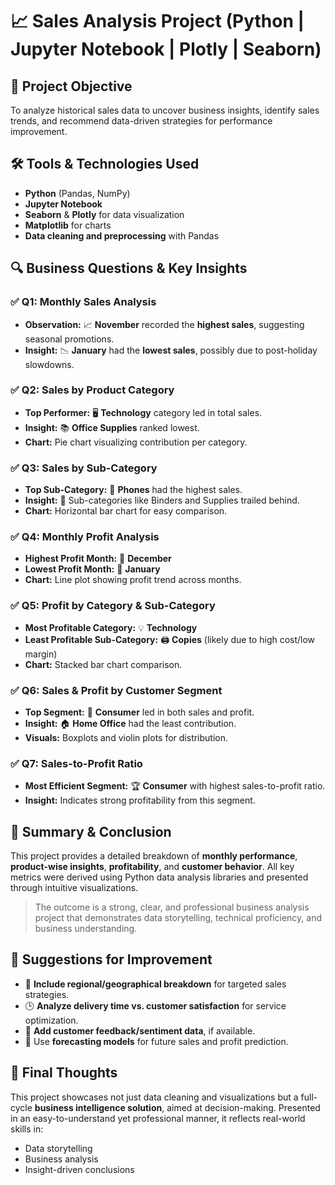 # 📈 Sales Analysis Project (Python | Jupyter Notebook | Plotly | Seaborn)

## 🧠 Project Objective
To analyze historical sales data to uncover business insights, identify sales trends, and recommend data-driven strategies for performance improvement.

## 🛠 Tools & Technologies Used
- **Python** (Pandas, NumPy)
- **Jupyter Notebook**
- **Seaborn** & **Plotly** for data visualization
- **Matplotlib** for charts
- **Data cleaning and preprocessing** with Pandas



## 🔍 Business Questions & Key Insights

### ✅ Q1: Monthly Sales Analysis
- **Observation:** 📈 **November** recorded the **highest sales**, suggesting seasonal promotions.
- **Insight:** 📉 **January** had the **lowest sales**, possibly due to post-holiday slowdowns.

### ✅ Q2: Sales by Product Category
- **Top Performer:** 🖥️ **Technology** category led in total sales.
- **Insight:** 📚 **Office Supplies** ranked lowest.
- **Chart:** Pie chart visualizing contribution per category.

### ✅ Q3: Sales by Sub-Category
- **Top Sub-Category:** 📱 **Phones** had the highest sales.
- **Insight:** 📎 Sub-categories like Binders and Supplies trailed behind.
- **Chart:** Horizontal bar chart for easy comparison.

### ✅ Q4: Monthly Profit Analysis
- **Highest Profit Month:** 🎄 **December**
- **Lowest Profit Month:** 🧊 **January**
- **Chart:** Line plot showing profit trend across months.

### ✅ Q5: Profit by Category & Sub-Category
- **Most Profitable Category:** 💡 **Technology**
- **Least Profitable Sub-Category:** 🖨️ **Copies** (likely due to high cost/low margin)
- **Chart:** Stacked bar chart comparison.

### ✅ Q6: Sales & Profit by Customer Segment
- **Top Segment:** 👥 **Consumer** led in both sales and profit.
- **Insight:** 🏠 **Home Office** had the least contribution.
- **Visuals:** Boxplots and violin plots for distribution.

### ✅ Q7: Sales-to-Profit Ratio
- **Most Efficient Segment:** 🏆 **Consumer** with highest sales-to-profit ratio.
- **Insight:** Indicates strong profitability from this segment.



## 📌 Summary & Conclusion
This project provides a detailed breakdown of **monthly performance**, **product-wise insights**, **profitability**, and **customer behavior**. All key metrics were derived using Python data analysis libraries and presented through intuitive visualizations.

> The outcome is a strong, clear, and professional business analysis project that demonstrates data storytelling, technical proficiency, and business understanding.



## 🔧 Suggestions for Improvement
- 🔄 **Include regional/geographical breakdown** for targeted sales strategies.
- 🕒 **Analyze delivery time vs. customer satisfaction** for service optimization.
- 💬 **Add customer feedback/sentiment data**, if available.
- 🧪 Use **forecasting models** for future sales and profit prediction.


## 🚀 Final Thoughts
This project showcases not just data cleaning and visualizations but a full-cycle **business intelligence solution**, aimed at decision-making. Presented in an easy-to-understand yet professional manner, it reflects real-world skills in:

- Data storytelling  
- Business analysis  
- Insight-driven conclusions



